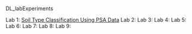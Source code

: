 DL_labExperiments

Lab 1: [Soil Type Classification Using PSA Data](Lab1.ipynb)
Lab 2: 
Lab 3:
Lab 4:
Lab 5:
Lab 6:
Lab 7:
Lab 8:
Lab 9:
